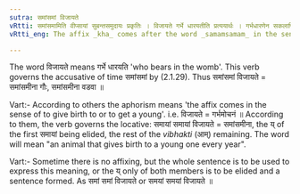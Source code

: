 ```yaml
---
sutra: समांसमां विजायते
vRtti: समांसमामिति वीप्सायां सुबन्तसमुदायः प्रकृतिः । विजायते गर्भे धारयतीति प्रत्ययार्थः । गर्भधारणेन सकलापि समा व्याप्यत इति अत्यन्तसंयोगे द्वितीया ॥
vRtti_eng: The affix _kha_ comes after the word _samamsamam_ in the sense of 'who bears in the womb'.

---
```

The word विजायते means गर्भे धारयति 'who bears in the womb'. This verb governs the accusative of time समांसमां by (2.1.29). Thus समांसमां विजायते = समांसमीना गौः, समांसमीना वडवा ॥

Vart:- According to others the aphorism means 'the affix comes in the sense of to give birth to or to get a young'. i.e. विजायते = गर्भमोचनं ॥ According to them, the verb governs the locative: समायां समायां विजायते = समांसमीना, the य् of the first समायां being elided, the rest of the _vibhakti_ (आम्) remaining. The word will mean "an animal that gives birth to a young one every year".

Vart:- Sometime there is no affixing, but the whole sentence is to be used to express this meaning, or the य् only of both members is to be elided and a sentence formed. As समां समां विजायते or समयां समयां विजायते ॥